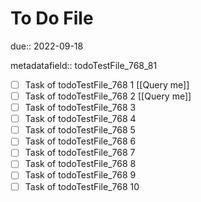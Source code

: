 # To Do File

due:: 2022-09-18

metadatafield:: todoTestFile_768_81

- [ ] Task of todoTestFile_768 1 [[Query me]]
- [ ] Task of todoTestFile_768 2 [[Query me]]
- [ ] Task of todoTestFile_768 3
- [ ] Task of todoTestFile_768 4
- [ ] Task of todoTestFile_768 5
- [ ] Task of todoTestFile_768 6
- [ ] Task of todoTestFile_768 7
- [ ] Task of todoTestFile_768 8
- [ ] Task of todoTestFile_768 9
- [ ] Task of todoTestFile_768 10